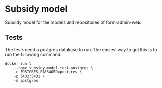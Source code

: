 # Subsidy model

Subsidy model for the models and repositories of form-admin-web.

## Tests

The tests need a postgres database to run. 
The easiest way to get this is to run the following command:

```
docker run \
    --name subsidy-model-test-postgres \
    -e POSTGRES_PASSWORD=postgres \
    -p 5432:5432 \
    -d postgres
```